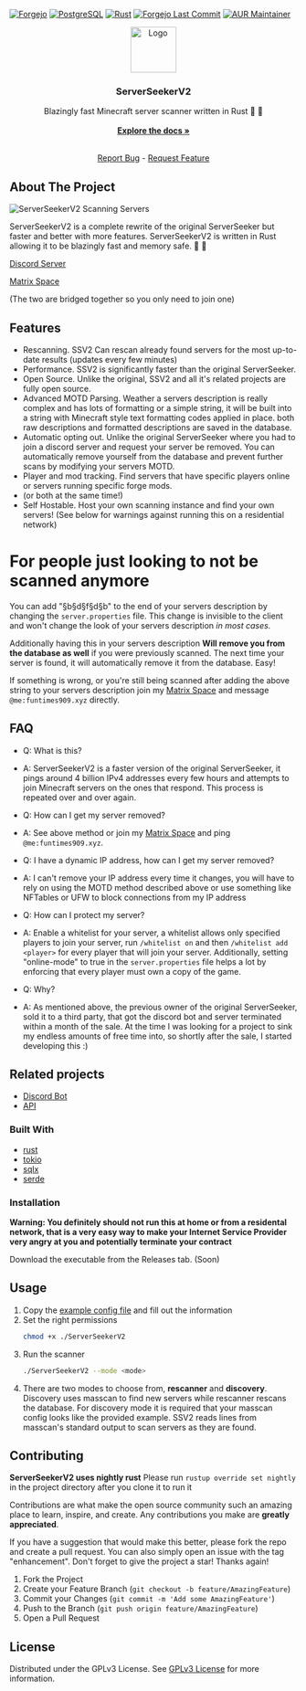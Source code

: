 [![Forgejo](https://img.shields.io/badge/forgejo-%23F2712B.svg?style=for-the-badge&logo=forgejo&logoColor=white)](https://git.funtimes909.xyz/ServerSeekerV2/ServerSeekerV2-API)
[![PostgreSQL](https://img.shields.io/badge/PostgreSQL-%234169E1?style=for-the-badge&logo=postgresql&logoColor=white)](https://www.postgresql.org/)
[![Rust](https://img.shields.io/badge/Rust-red?style=for-the-badge&logo=rust)](https://www.rust-lang.org/)
[![Forgejo Last Commit](https://img.shields.io/gitea/last-commit/ServerSeekerV2/ServerSeekerV2?gitea_url=https%3A%2F%2Fgit.funtimes909.xyz%2F&style=for-the-badge&logo=forgejo)](https://git.funtimes909.xyz/ServerSeekerV2/ServerSeekerV2)
[![AUR Maintainer](https://img.shields.io/aur/maintainer/serverseekerv2-git?style=for-the-badge&logo=archlinux&label=aur%20maintainer)](https://aur.archlinux.org/packages/serverseekerv2-git)
<br/>
<div align="center">
<a href="https://github.com/ShaanCoding/ReadME-Generator">
<img src="https://git.funtimes909.xyz/repo-avatars/248ef58dc8dc0ffa0a1cd47485a11703b49348540f2877b747c1846b843552b0" alt="Logo" width="80" height="80">
</a>
<h3 align="center">ServerSeekerV2</h3>
<p align="center">
Blazingly fast Minecraft server scanner written in Rust 🦀 🚀
<br/>
<br/>
<a href="https://git.funtimes909.xyz/ServerSeekerV2/ServerSeekerV2/wiki"><strong>Explore the docs »</strong></a>
<br/>
<br/>

<a href="https://git.funtimes909.xyz/ServerSeekerV2/ServerSeekerV2/issues/new">Report Bug</a> -
<a href="https://git.funtimes909.xyz/ServerSeekerV2/ServerSeekerV2/issues/new">Request Feature</a>
</p>
</div>

## About The Project

![ServerSeekerV2 Scanning Servers](https://files.nucceteere.xyz/assets/SSV2.png)

ServerSeekerV2 is a complete rewrite of the original ServerSeeker but faster and better with more features.
ServerSeekerV2 is written in Rust allowing it to be blazingly fast and memory safe. 🦀 🚀

[Discord Server](https://discord.gg/UA5kyprunc)

[Matrix Space](https://matrix.to/#/#projects:funtimes909.xyz)

(The two are bridged together so you only need to join one)

## Features

- Rescanning. SSV2 Can rescan already found servers for the most up-to-date results (updates every few minutes)
- Performance. SSV2 is significantly faster than the original ServerSeeker.
- Open Source. Unlike the original, SSV2 and all it's related projects are fully open source.
- Advanced MOTD Parsing. Weather a servers description is really complex and has lots of formatting or a simple string,
  it will be built into a string with Minecraft style text formatting codes applied in place. both raw descriptions and
  formatted descriptions are saved in the database.
- Automatic opting out. Unlike the original ServerSeeker where you had to join a discord server and request your server
  be removed. You can automatically remove yourself from the database and prevent further scans by modifying your
  servers MOTD.
- Player and mod tracking. Find servers that have specific players online or servers running specific forge mods.
- (or both at the same time!)
- Self Hostable. Host your own scanning instance and find your own servers! (See below for warnings against running this
  on a residential network)

# For people just looking to not be scanned anymore

You can add "§b§d§f§d§b" to the end of your servers description by changing the ``server.properties`` file. This change
is invisible to the client and won't change the look of your servers description *in most cases.*

Additionally having this in your servers description **Will remove you from the database as well** if you were
previously scanned. The next time your server is found, it will automatically remove it from the database. Easy!

If something is wrong, or you're still being scanned after adding the above string to your servers description join
my [Matrix Space](https://matrix.to/#/#projects:funtimes909.xyz) and message ``@me:funtimes909.xyz`` directly.

## FAQ

- Q: What is this?
- A: ServerSeekerV2 is a faster version of the original ServerSeeker, it pings around 4 billion IPv4 addresses every few
  hours and attempts to join Minecraft servers on the ones that respond. This process is repeated over and over again.

- Q: How can I get my server removed?
- A: See above method or join my [Matrix Space](https://matrix.to/#/#projects:funtimes909.xyz) and ping
  ``@me:funtimes909.xyz``.

- Q: I have a dynamic IP address, how can I get my server removed?
- A: I can't remove your IP address every time it changes, you will have to rely on using the MOTD method described
  above or use something like NFTables or UFW to block connections from my IP address

- Q: How can I protect my server?
- A: Enable a whitelist for your server, a whitelist allows only specified players to join your server, run
  ``/whitelist on`` and then ``/whitelist add <player>`` for every player that will join your server. Additionally,
  setting "online-mode" to true in the ``server.properties`` file helps a lot by enforcing that every player must own a
  copy of the game.

- Q: Why?
- A: As mentioned above, the previous owner of the original ServerSeeker, sold it to a third party, that got the discord
  bot and server terminated within a month of the sale. At the time I was looking for a project to sink my
  endless amounts of free time into, so shortly after the sale, I started developing this :)

## Related projects

- [Discord Bot](https://git.funtimes909.xyz/ServerSeekerV2/ServerSeekerV2-Discord-Bot)
- [API](https://git.funtimes909.xyz/ServerSeekerV2/ServerSeekerV2-API)

### Built With

- [rust](https://www.rust-lang.org/)
- [tokio](https://crates.io/crates/tokio)
- [sqlx](https://crates.io/crates/sqlx)
- [serde](https://crates.io/crates/serde)

### Installation

**Warning: You definitely should not run this at home or from a residental network, that is a very easy way to make your
Internet Service Provider very angry at you and potentially terminate your contract**

Download the executable from the Releases tab. (Soon)

## Usage

1. Copy
   the [example config file](https://git.funtimes909.xyz/ServerSeekerV2/ServerSeekerV2/src/branch/main/config-example.toml)
   and fill out the information
2. Set the right permissions
   ```sh
   chmod +x ./ServerSeekerV2
   ```
3. Run the scanner
   ```sh
   ./ServerSeekerV2 --mode <mode>
   ```
4. There are two modes to choose from, **rescanner** and **discovery**. Discovery uses masscan to find new servers while
   rescanner rescans the database. For discovery mode it is required that your masscan config looks like the provided
   example. SSV2 reads lines from masscan's standard output to scan servers as they are found.

## Contributing

**ServerSeekerV2 uses nightly rust**
Please run `rustup override set nightly` in the project directory after you clone it to run it

Contributions are what make the open source community such an amazing place to learn, inspire, and create. Any
contributions you make are **greatly appreciated**.

If you have a suggestion that would make this better, please fork the repo and create a pull request. You can also
simply open an issue with the tag "enhancement".
Don't forget to give the project a star! Thanks again!

1. Fork the Project
2. Create your Feature Branch (`git checkout -b feature/AmazingFeature`)
3. Commit your Changes (`git commit -m 'Add some AmazingFeature'`)
4. Push to the Branch (`git push origin feature/AmazingFeature`)
5. Open a Pull Request

## License

Distributed under the GPLv3 License. See [GPLv3 License](https://opensource.org/license/gpl-3-0) for more information.

